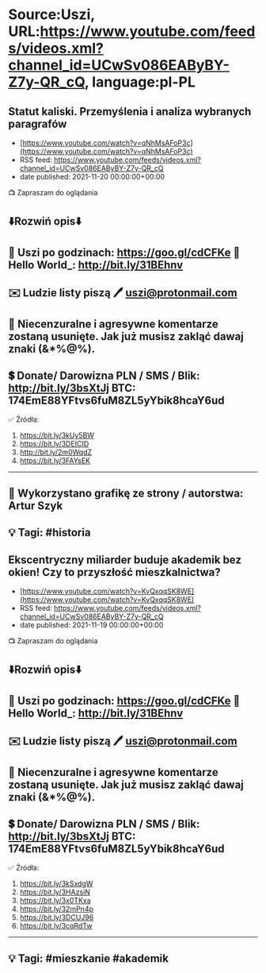 # Source:Uszi, URL:https://www.youtube.com/feeds/videos.xml?channel_id=UCwSv086EAByBY-Z7y-QR_cQ, language:pl-PL

## Statut kaliski. Przemyślenia i analiza wybranych paragrafów
 - [https://www.youtube.com/watch?v=qNhMsAFoP3c](https://www.youtube.com/watch?v=qNhMsAFoP3c)
 - RSS feed: https://www.youtube.com/feeds/videos.xml?channel_id=UCwSv086EAByBY-Z7y-QR_cQ
 - date published: 2021-11-20 00:00:00+00:00

📺 Zapraszam do oglądania

⬇️Rozwiń opis⬇️
------------------------------------------------------------
👀 Uszi po godzinach: https://goo.gl/cdCFKe
👀 Hello World_: http://bit.ly/31BEhnv
------------------------------------------------------------
✉️ Ludzie listy piszą 
🖊️ uszi@protonmail.com
------------------------------------------------------------
👺 Niecenzuralne i agresywne komentarze zostaną usunięte.  Jak już musisz zakląć dawaj znaki (&*%@%).
------------------------------------------------------------
💲 Donate/ Darowizna
PLN / SMS / Blik: http://bit.ly/3bsXtJj
BTC: 174EmE88YFtvs6fuM8ZL5yYbik8hcaY6ud
-------------------------------------------------------------
✅ Źródła:
1. https://bit.ly/3kUy5BW
2. https://bit.ly/3DEICID
3. http://bit.ly/2m0WqdZ
4. https://bit.ly/3FAYsEK
---------------------------------------------------------------
🎴 Wykorzystano grafikę ze strony / autorstwa: 
Artur Szyk
---------------------------------------------------------------
💡 Tagi: #historia
--------------------------------------------------------------

## Ekscentryczny miliarder buduje akademik bez okien! Czy to przyszłość mieszkalnictwa?
 - [https://www.youtube.com/watch?v=KvQxqqSK8WE](https://www.youtube.com/watch?v=KvQxqqSK8WE)
 - RSS feed: https://www.youtube.com/feeds/videos.xml?channel_id=UCwSv086EAByBY-Z7y-QR_cQ
 - date published: 2021-11-19 00:00:00+00:00

📺 Zapraszam do oglądania

⬇️Rozwiń opis⬇️
------------------------------------------------------------
👀 Uszi po godzinach: https://goo.gl/cdCFKe
👀 Hello World_: http://bit.ly/31BEhnv
------------------------------------------------------------
✉️ Ludzie listy piszą 
🖊️ uszi@protonmail.com
------------------------------------------------------------
👺 Niecenzuralne i agresywne komentarze zostaną usunięte.  Jak już musisz zakląć dawaj znaki (&*%@%).
------------------------------------------------------------
💲 Donate/ Darowizna
PLN / SMS / Blik: http://bit.ly/3bsXtJj
BTC: 174EmE88YFtvs6fuM8ZL5yYbik8hcaY6ud
-------------------------------------------------------------
✅ Źródła:
1. https://bit.ly/3kSxdgW
2. https://bit.ly/3HAzsiN
3. https://bit.ly/3x0TKxa
4. https://bit.ly/32mPn4p
5. https://bit.ly/3DCUJ96
6. https://bit.ly/3cqRdTw
---------------------------------------------------------------
💡 Tagi: #mieszkanie #akademik
--------------------------------------------------------------

